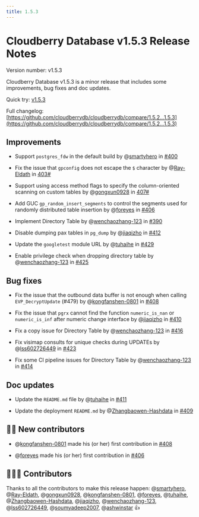```yaml
---
title: 1.5.3
---
```


# Cloudberry Database v1.5.3 Release Notes

Version number: v1.5.3

Cloudberry Database v1.5.3 is a minor release that includes some improvements, bug fixes and doc updates.

Quick try: [v1.5.3](https://github.com/cloudberrydb/cloudberrydb/releases/tag/1.5.3)

Full changelog: [https://github.com/cloudberrydb/cloudberrydb/compare/1.5.2...1.5.3](https://github.com/cloudberrydb/cloudberrydb/compare/1.5.2...1.5.3)

## Improvements

- Support `postgres_fdw` in the default build by @[smartyhero](https://github.com/smartyhero) in [#400](https://github.com/cloudberrydb/cloudberrydb/pull/400)

- Fix the issue that `gpconfig` does not escape the `$` character by @[Ray-Eldath](https://github.com/Ray-Eldath) in [403#](https://github.com/cloudberrydb/cloudberrydb/pull/403)

- Support using access method flags to specify the column-oriented scanning on custom tables by @[gongxun0928](https://github.com/gongxun0928) in [407#](https://github.com/cloudberrydb/cloudberrydb/pull/407)

- Add GUC `gp_random_insert_segments` to control the segments used for randomly distributed table insertion by @[foreyes](https://github.com/foreyes) in [#406](https://github.com/cloudberrydb/cloudberrydb/pull/406)

- Implement Directory Table by @[wenchaozhang-123](https://github.com/wenchaozhang-123) in [#390](https://github.com/cloudberrydb/cloudberrydb/pull/390)

- Disable dumping pax tables in `pg_dump` by @[jiaqizho](https://github.com/jiaqizho) in [#412](https://github.com/cloudberrydb/cloudberrydb/pull/412)

- Update the `googletest` module URL by @[tuhaihe](https://github.com/tuhaihe) in [#429](https://github.com/cloudberrydb/cloudberrydb/pull/429)

- Enable privilege check when dropping directory table by @[wenchaozhang-123](https://github.com/wenchaozhang-123) in [#425](https://github.com/cloudberrydb/cloudberrydb/pull/425)


## Bug fixes

- Fix the issue that the outbound data buffer is not enough when calling `EVP_DecryptUpdate` (#479) by @[kongfanshen-0801](https://github.com/kongfanshen-0801) in [#408](https://github.com/cloudberrydb/cloudberrydb/pull/408)

- Fix the issue that `pgrx` cannot find the function `numeric_is_nan` or `numeric_is_inf` after numeric change interface by @[jiaqizho](https://github.com/jiaqizho) in [#410](https://github.com/cloudberrydb/cloudberrydb/pull/410)

- Fix a copy issue for Directory Table by @[wenchaozhang-123](https://github.com/wenchaozhang-123) in [#416](https://github.com/cloudberrydb/cloudberrydb/pull/416)

- Fix visimap consults for unique checks during UPDATEs by @[lss602726449](https://github.com/lss602726449) in [#423](https://github.com/cloudberrydb/cloudberrydb/pull/423)

- Fix some CI pipeline issues for Directory Table by @[wenchaozhang-123](https://github.com/wenchaozhang-123) in [#414](https://github.com/cloudberrydb/cloudberrydb/pull/414)

## Doc updates

- Update the `README.md` file by @[tuhaihe](https://github.com/tuhaihe) in [#411](https://github.com/cloudberrydb/cloudberrydb/pull/411)

- Update the deployment `README.md` by @[Zhangbaowen-Hashdata](https://github.com/Zhangbaowen-Hashdata) in [#409](https://github.com/cloudberrydb/cloudberrydb/pull/409)

## 🙌🏻️ New contributors

- @[kongfanshen-0801](https://github.com/kongfanshen-0801) made his (or her) first contribution in [#408](https://github.com/cloudberrydb/cloudberrydb/pull/408)

- @[foreyes](https://github.com/foreyes) made his (or her) first contribution in [#406](https://github.com/cloudberrydb/cloudberrydb/pull/406)

## 🧑🏻‍💻 Contributors

Thanks to all the contributors to make this release happen: @[smartyhero](https://github.com/smartyhero), @[Ray-Eldath](https://github.com/Ray-Eldath), @[gongxun0928](https://github.com/gongxun0928), @[kongfanshen-0801](https://github.com/kongfanshen-0801), @[foreyes](https://github.com/foreyes), @[tuhaihe](https://github.com/tuhaihe), @[Zhangbaowen-Hashdata](https://github.com/Zhangbaowen-Hashdata), @[jiaqizho](https://github.com/jiaqizho), @[wenchaozhang-123](https://github.com/wenchaozhang-123), @[lss602726449](https://github.com/lss602726449), @[soumyadeep2007](https://github.com/soumyadeep2007), @[ashwinstar](https://github.com/ashwinstar) 👍